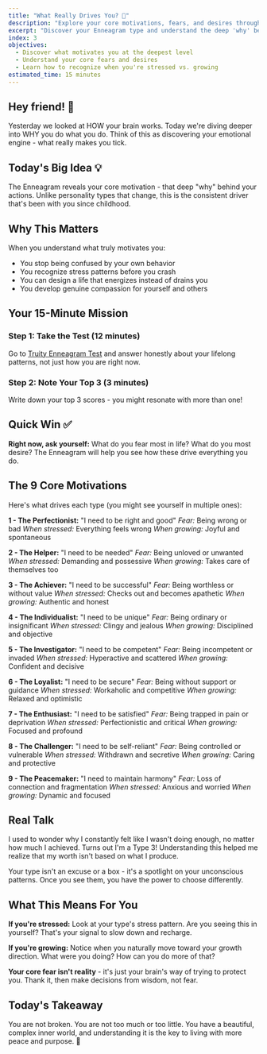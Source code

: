 ```yaml
---
title: "What Really Drives You? 💫"
description: "Explore your core motivations, fears, and desires through the Enneagram personality system"
excerpt: "Discover your Enneagram type and understand the deep 'why' behind your actions and behaviors"
index: 3
objectives:
  - Discover what motivates you at the deepest level
  - Understand your core fears and desires
  - Learn how to recognize when you're stressed vs. growing
estimated_time: 15 minutes
---
```


## Hey friend! 👋

Yesterday we looked at HOW your brain works. Today we're diving deeper into WHY you do what you do. Think of this as discovering your emotional engine - what really makes you tick.

## Today's Big Idea 💡

The Enneagram reveals your core motivation - that deep "why" behind your actions. Unlike personality types that change, this is the consistent driver that's been with you since childhood.

## Why This Matters

When you understand what truly motivates you:
- You stop being confused by your own behavior
- You recognize stress patterns before you crash
- You can design a life that energizes instead of drains you
- You develop genuine compassion for yourself and others

## Your 15-Minute Mission

### Step 1: Take the Test (12 minutes)
Go to [Truity Enneagram Test](https://www.truity.com/test/enneagram-personality-test) and answer honestly about your lifelong patterns, not just how you are right now.

### Step 2: Note Your Top 3 (3 minutes)
Write down your top 3 scores - you might resonate with more than one!

## Quick Win ✅

**Right now, ask yourself:** What do you fear most in life? What do you most desire? The Enneagram will help you see how these drive everything you do.

## The 9 Core Motivations

Here's what drives each type (you might see yourself in multiple ones):

**1 - The Perfectionist:** "I need to be right and good"
*Fear:* Being wrong or bad
*When stressed:* Everything feels wrong
*When growing:* Joyful and spontaneous

**2 - The Helper:** "I need to be needed"
*Fear:* Being unloved or unwanted
*When stressed:* Demanding and possessive
*When growing:* Takes care of themselves too

**3 - The Achiever:** "I need to be successful"
*Fear:* Being worthless or without value
*When stressed:* Checks out and becomes apathetic
*When growing:* Authentic and honest

**4 - The Individualist:** "I need to be unique"
*Fear:* Being ordinary or insignificant
*When stressed:* Clingy and jealous
*When growing:* Disciplined and objective

**5 - The Investigator:** "I need to be competent"
*Fear:* Being incompetent or invaded
*When stressed:* Hyperactive and scattered
*When growing:* Confident and decisive

**6 - The Loyalist:** "I need to be secure"
*Fear:* Being without support or guidance
*When stressed:* Workaholic and competitive
*When growing:* Relaxed and optimistic

**7 - The Enthusiast:** "I need to be satisfied"
*Fear:* Being trapped in pain or deprivation
*When stressed:* Perfectionistic and critical
*When growing:* Focused and profound

**8 - The Challenger:** "I need to be self-reliant"
*Fear:* Being controlled or vulnerable
*When stressed:* Withdrawn and secretive
*When growing:* Caring and protective

**9 - The Peacemaker:** "I need to maintain harmony"
*Fear:* Loss of connection and fragmentation
*When stressed:* Anxious and worried
*When growing:* Dynamic and focused

## Real Talk

I used to wonder why I constantly felt like I wasn't doing enough, no matter how much I achieved. Turns out I'm a Type 3! Understanding this helped me realize that my worth isn't based on what I produce.

Your type isn't an excuse or a box - it's a spotlight on your unconscious patterns. Once you see them, you have the power to choose differently.

## What This Means For You

**If you're stressed:** Look at your type's stress pattern. Are you seeing this in yourself? That's your signal to slow down and recharge.

**If you're growing:** Notice when you naturally move toward your growth direction. What were you doing? How can you do more of that?

**Your core fear isn't reality** - it's just your brain's way of trying to protect you. Thank it, then make decisions from wisdom, not fear.

## Today's Takeaway

You are not broken. You are not too much or too little. You have a beautiful, complex inner world, and understanding it is the key to living with more peace and purpose. 🎯

